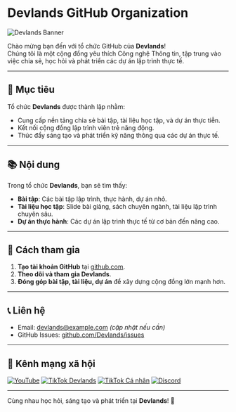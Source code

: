 # Devlands GitHub Organization

<img src="https://github.com/PolyTekNik/bee/blob/main/back-ground/4.png?raw=true" alt="Devlands Banner">

Chào mừng bạn đến với tổ chức GitHub của **Devlands**!  
Chúng tôi là một cộng đồng yêu thích Công nghệ Thông tin, tập trung vào việc chia sẻ, học hỏi và phát triển các dự án lập trình thực tế.

---

## 📌 Mục tiêu

Tổ chức **Devlands** được thành lập nhằm:

- Cung cấp nền tảng chia sẻ bài tập, tài liệu học tập, và dự án thực tiễn.
- Kết nối cộng đồng lập trình viên trẻ năng động.
- Thúc đẩy sáng tạo và phát triển kỹ năng thông qua các dự án thực tế.

---

## 📚 Nội dung

Trong tổ chức **Devlands**, bạn sẽ tìm thấy:

- **Bài tập**: Các bài tập lập trình, thực hành, dự án nhỏ.
- **Tài liệu học tập**: Slide bài giảng, sách chuyên ngành, tài liệu lập trình chuyên sâu.
- **Dự án thực hành**: Các dự án lập trình thực tế từ cơ bản đến nâng cao.

---

## 🤝 Cách tham gia

1. **Tạo tài khoản GitHub** tại [github.com](https://github.com).
2. **Theo dõi và tham gia Devlands**.
3. **Đóng góp bài tập, tài liệu, dự án** để xây dựng cộng đồng lớn mạnh hơn.

---

## 📞 Liên hệ

- Email: [devlands@example.com](mailto:devlands@example.com) *(cập nhật nếu cần)*
- GitHub Issues: [github.com/Devlands/issues](https://github.com/Devlands/issues)

---

## 🌟 Kênh mạng xã hội

[![YouTube](https://img.shields.io/badge/YouTube-Devlands-red?logo=youtube)](https://www.youtube.com/@devlands)
[![TikTok Devlands](https://img.shields.io/badge/TikTok-Devlands-black?logo=tiktok)](https://www.tiktok.com/@devlands)
[![TikTok Cá nhân](https://img.shields.io/badge/TikTok-TheAnIshtar-black?logo=tiktok)](https://www.tiktok.com/@theanishtar)
[![Discord](https://img.shields.io/badge/Discord-Join%20Server-5865F2?logo=discord)](https://discord.com/invite/zdNQQ7eb)

---

Cùng nhau học hỏi, sáng tạo và phát triển tại **Devlands**! 🚀
